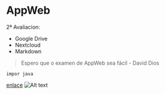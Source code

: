 # AppWeb

2ª Avaliacion:
- Google Drive
- Nextcloud
- Markdown

> Espero que o examen de AppWeb sea fácil - David Dios

` impor java `

[enlace](http://www.github.com)
![Alt text](https://www.bing.com/images/search?view=detailV2&ccid=auvPpj8I&id=10A47B03E91E72A73D1F4EB5344041C50DF48022&thid=OIP.auvPpj8IXDIYgJINTbdLWgHaEK&mediaurl=https%3A%2F%2Fmexico10.com%2Fwp-content%2Fuploads%2F2019%2F01%2Fcascada-de-tamul-e1548340423354.jpg&exph=1080&expw=1920&q=cascada+de+tamul&ck=D8E9B4681BC1BDD176D6860C4AA05C85&selectedindex=0&form=IRPRST&ajaxhist=0&vt=2&sim=11)
